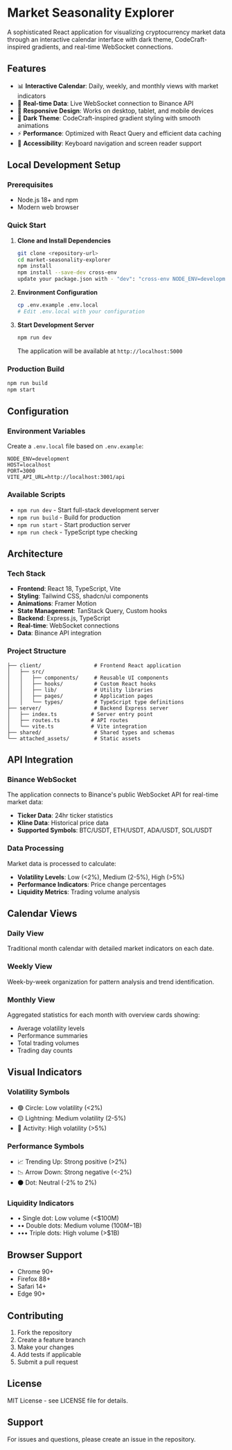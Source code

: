 # Market Seasonality Explorer

A sophisticated React application for visualizing cryptocurrency market data through an interactive calendar interface with dark theme, CodeCraft-inspired gradients, and real-time WebSocket connections.

## Features

- 📊 **Interactive Calendar**: Daily, weekly, and monthly views with market indicators
- 🔄 **Real-time Data**: Live WebSocket connection to Binance API
- 📱 **Responsive Design**: Works on desktop, tablet, and mobile devices
- 🎨 **Dark Theme**: CodeCraft-inspired gradient styling with smooth animations
- ⚡ **Performance**: Optimized with React Query and efficient data caching
- 🎯 **Accessibility**: Keyboard navigation and screen reader support

## Local Development Setup

### Prerequisites

- Node.js 18+ and npm
- Modern web browser

### Quick Start

1. **Clone and Install Dependencies**
   ```bash
   git clone <repository-url>
   cd market-seasonality-explorer
   npm install
   npm install --save-dev cross-env
   update your package.json with - "dev": "cross-env NODE_ENV=development tsx server/index.ts",
   ```

2. **Environment Configuration**
   ```bash
   cp .env.example .env.local
   # Edit .env.local with your configuration
   ```

3. **Start Development Server**
   ```bash
   npm run dev
   ```
   The application will be available at `http://localhost:5000`


### Production Build

```bash
npm run build
npm start
```

## Configuration

### Environment Variables

Create a `.env.local` file based on `.env.example`:

```env
NODE_ENV=development
HOST=localhost
PORT=3000
VITE_API_URL=http://localhost:3001/api
```

### Available Scripts

- `npm run dev` - Start full-stack development server
- `npm run build` - Build for production
- `npm run start` - Start production server
- `npm run check` - TypeScript type checking

## Architecture

### Tech Stack

- **Frontend**: React 18, TypeScript, Vite
- **Styling**: Tailwind CSS, shadcn/ui components
- **Animations**: Framer Motion
- **State Management**: TanStack Query, Custom hooks
- **Backend**: Express.js, TypeScript
- **Real-time**: WebSocket connections
- **Data**: Binance API integration

### Project Structure

```
├── client/                 # Frontend React application
│   ├── src/
│   │   ├── components/     # Reusable UI components
│   │   ├── hooks/          # Custom React hooks
│   │   ├── lib/            # Utility libraries
│   │   ├── pages/          # Application pages
│   │   └── types/          # TypeScript type definitions
├── server/                 # Backend Express server
│   ├── index.ts           # Server entry point
│   ├── routes.ts          # API routes
│   └── vite.ts            # Vite integration
├── shared/                 # Shared types and schemas
└── attached_assets/        # Static assets
```

## API Integration

### Binance WebSocket

The application connects to Binance's public WebSocket API for real-time market data:

- **Ticker Data**: 24hr ticker statistics
- **Kline Data**: Historical price data
- **Supported Symbols**: BTC/USDT, ETH/USDT, ADA/USDT, SOL/USDT

### Data Processing

Market data is processed to calculate:
- **Volatility Levels**: Low (<2%), Medium (2-5%), High (>5%)
- **Performance Indicators**: Price change percentages
- **Liquidity Metrics**: Trading volume analysis

## Calendar Views

### Daily View
Traditional month calendar with detailed market indicators on each date.

### Weekly View
Week-by-week organization for pattern analysis and trend identification.

### Monthly View
Aggregated statistics for each month with overview cards showing:
- Average volatility levels
- Performance summaries
- Total trading volumes
- Trading day counts

## Visual Indicators

### Volatility Symbols
- 🟢 Circle: Low volatility (<2%)
- 🟡 Lightning: Medium volatility (2-5%)
- 🔴 Activity: High volatility (>5%)

### Performance Symbols
- 📈 Trending Up: Strong positive (>2%)
- 📉 Arrow Down: Strong negative (<-2%)
- ⚫ Dot: Neutral (-2% to 2%)

### Liquidity Indicators
- • Single dot: Low volume (<$100M)
- •• Double dots: Medium volume ($100M-$1B)
- ••• Triple dots: High volume (>$1B)

## Browser Support

- Chrome 90+
- Firefox 88+
- Safari 14+
- Edge 90+

## Contributing

1. Fork the repository
2. Create a feature branch
3. Make your changes
4. Add tests if applicable
5. Submit a pull request

## License

MIT License - see LICENSE file for details.

## Support

For issues and questions, please create an issue in the repository.